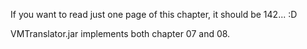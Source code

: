 If you want to read just one page of this chapter, it should be 142... :D

VMTranslator.jar implements both chapter 07 and 08.